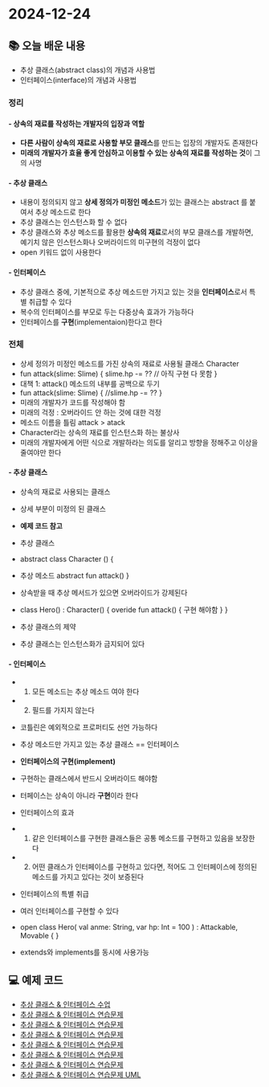 # 2024-12-24

## 📚 오늘 배운 내용
- 추상 클래스(abstract class)의 개념과 사용법
- 인터페이스(interface)의 개념과 사용법

### 정리
#### - 상속의 재료를 작성하는 개발자의 입장과 역할
- **다른 사람이 상속의 재료로 사용할 부모 클래스**를 만드는 입장의 개발자도 존재한다
- **미래의 개발자가 효율 좋게 안심하고 이용할 수 있는 상속의 재료를 작성하는 것**이 그의 사명

#### - 추상 클래스
- 내용이 정의되지 않고 **상세 정의가 미정인 메소드**가 있는 클래스는 abstract 를 붙여서 추상 메소드로 한다
- 추상 클래스는 인스턴스화 할 수 없다
- 추상 클래스와 추상 메소드를 활용한 **상속의 재료**로서의 부모 클래스를 개발하면, 예기치 않은 인스턴스화나 오버라이드의 미구현의 걱정이 없다
- open 키워드 없이 사용한다

#### - 인터페이스
- 추상 클래스 중에, 기본적으로 추상 메소드만 가지고 있는 것을 **인터페이스**로서 특별 취급할 수 있다
- 복수의 인터페이스를 부모로 두는 다중상속 효과가 가능하다
- 인터페이스를 **구현**(implementaion)한다고 한다

### 전체
- 상세 정의가 미정인 메소드를 가진 상속의 재료로 사용될 클래스 Character
- fun attack(slime: Slime) { slime.hp -= ?? // 아직 구현 다 못함 }
- 대책 1: attack() 메소드의 내부를 공백으로 두기
- fun attack(slime: Slime) {
  //slime.hp -= ??
  }
- 미래의 개발자가 코드를 작성해야 함
- 미래의 걱정 : 오버라이드 안 하는 것에 대한 걱정
- 메소드 이름을 틀림 attack > atack
- Character라는 상속의 재료를 인스턴스화 하는 불상사
- 미래의 개발자에게 어떤 식으로 개발하라는 의도를 알리고 방향을 정해주고 이상을 줄여야만 한다

#### - 추상 클래스
- 상속의 재료로 사용되는 클래스
- 상세 부분이 미정의 된 클래스

- **예제 코드 참고**
- 추상 클래스
- abstract class Character () {
- 추상 메소드
  abstract fun attack()
  }

- 상속받을 때 추상 메서드가 있으면 오버라이드가 강제된다
- class Hero() : Character() {
  overide fun attack() { 구현 해야함 }
  }

- 추상 클래스의 제약
- 추상 클래스는 인스턴스화가 금지되어 있다

#### - 인터페이스
- 1. 모든 메소드는 추상 메소드 여야 한다
- 2. 필드를 가지지 않는다
- 코틀린은 예외적으로 프로퍼티도 선언 가능하다


- 추상 메소드만 가지고 있는 추상 클래스 == 인터페이스

- **인터페이스의 구현(implement)**
- 구현하는 클래스에서 반드시 오버라이드 해야함
- 터페이스는 상속이 아니라 **구현**이라 한다

- 인터페이스의 효과
- 1. 같은 인터페이스를 구현한 클래스들은 공통 메소드를 구현하고 있음을 보장한다
- 2. 어떤 클래스가 인터페이스를 구현하고 있다면, 적어도 그 인터페이스에 정의된 메소드를 가지고 있다는 것이 보증된다

- 인터페이스의 특별 취급
- 여러 인터페이스를 구현할 수 있다
- open class Hero(
  val anme: String,
  var hp: Int = 100
  ) : Attackable, Movable { }

- extends와 implements를 동시에 사용가능


## 💻 예제 코드
- [추상 클래스 & 인터페이스 수업](../../src/main/kotlin/day7/Character.kt)
- [추상 클래스 & 인터페이스 연습문제](../../src/main/kotlin/day7/Asset.kt)
- [추상 클래스 & 인터페이스 연습문제](../../src/main/kotlin/day7/TangibleAsset.kt)
- [추상 클래스 & 인터페이스 연습문제](../../src/main/kotlin/day7/IntangibleAsset.kt)
- [추상 클래스 & 인터페이스 연습문제](../../src/main/kotlin/day7/Book.kt)
- [추상 클래스 & 인터페이스 연습문제](../../src/main/kotlin/day7/Computer.kt)
- [추상 클래스 & 인터페이스 연습문제](../../src/main/kotlin/day7/Thing.kt)
- [추상 클래스 & 인터페이스 연습문제 UML](../../src/main/kotlin/day7/Asset.puml)
